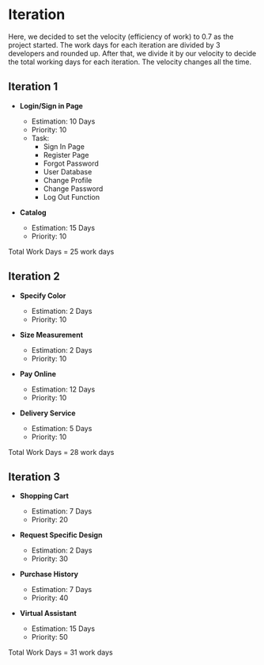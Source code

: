 # Iteration
Here, we decided to set the velocity (efficiency of work) to 0.7 as the project started. 
The work days for each iteration are divided by 3 developers and rounded up. 
After that, we divide it by our velocity to decide the total working days for each iteration. The velocity changes all the time.
</br>

## Iteration 1
- **Login/Sign in Page**
  - Estimation: 10 Days
  - Priority: 10
  - Task:
      - Sign In Page
      - Register Page
      - Forgot Password
      - User Database
      - Change Profile
      - Change Password
      - Log Out Function

- **Catalog**
  - Estimation: 15 Days
  - Priority: 10

Total Work Days = 25 work days </br>

## Iteration 2
- **Specify Color**
  - Estimation: 2 Days
  - Priority: 10

- **Size Measurement**
  - Estimation: 2 Days
  - Priority: 10

- **Pay Online**
  - Estimation: 12 Days
  - Priority: 10

- **Delivery Service**
  - Estimation: 5 Days
  - Priority: 10

Total Work Days = 28 work days </br>

## Iteration 3
- **Shopping Cart**
  - Estimation: 7 Days
  - Priority: 20

- **Request Specific Design**
  - Estimation: 2 Days
  - Priority: 30

- **Purchase History**
  - Estimation: 7 Days
  - Priority: 40

- **Virtual Assistant**
  - Estimation: 15 Days
  - Priority: 50

Total Work Days = 31 work days </br>
